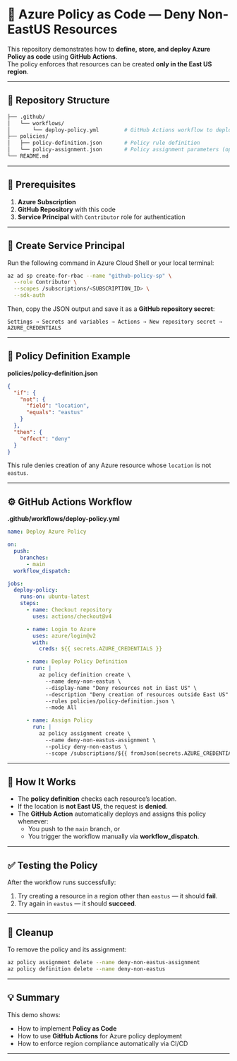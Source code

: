 # 🚀 Azure Policy as Code — Deny Non-EastUS Resources

This repository demonstrates how to **define, store, and deploy Azure Policy as code** using **GitHub Actions**.  
The policy enforces that resources can be created **only in the East US region**.

---

## 📂 Repository Structure

```bash
├── .github/
│   └── workflows/
│       └── deploy-policy.yml        # GitHub Actions workflow to deploy policy
├── policies/
│   ├── policy-definition.json       # Policy rule definition
│   └── policy-assignment.json       # Policy assignment parameters (optional)
└── README.md
```

---

## 🔐 Prerequisites

1. **Azure Subscription**
2. **GitHub Repository** with this code
3. **Service Principal** with `Contributor` role for authentication

---

## 🧩 Create Service Principal

Run the following command in Azure Cloud Shell or your local terminal:

```bash
az ad sp create-for-rbac --name "github-policy-sp" \
  --role Contributor \
  --scopes /subscriptions/<SUBSCRIPTION_ID> \
  --sdk-auth
```

Then, copy the JSON output and save it as a **GitHub repository secret**:

`Settings → Secrets and variables → Actions → New repository secret → AZURE_CREDENTIALS`

---

## 🌿 Policy Definition Example

**policies/policy-definition.json**

```json
{
  "if": {
    "not": {
      "field": "location",
      "equals": "eastus"
    }
  },
  "then": {
    "effect": "deny"
  }
}
```

This rule denies creation of any Azure resource whose `location` is not `eastus`.

---

## ⚙️ GitHub Actions Workflow

**.github/workflows/deploy-policy.yml**

```yaml
name: Deploy Azure Policy

on:
  push:
    branches:
      - main
  workflow_dispatch:

jobs:
  deploy-policy:
    runs-on: ubuntu-latest
    steps:
      - name: Checkout repository
        uses: actions/checkout@v4

      - name: Login to Azure
        uses: azure/login@v2
        with:
          creds: ${{ secrets.AZURE_CREDENTIALS }}

      - name: Deploy Policy Definition
        run: |
          az policy definition create \
            --name deny-non-eastus \
            --display-name "Deny resources not in East US" \
            --description "Deny creation of resources outside East US" \
            --rules policies/policy-definition.json \
            --mode All

      - name: Assign Policy
        run: |
          az policy assignment create \
            --name deny-non-eastus-assignment \
            --policy deny-non-eastus \
            --scope /subscriptions/${{ fromJson(secrets.AZURE_CREDENTIALS).subscriptionId }}
```

---

## 🧠 How It Works

- The **policy definition** checks each resource’s location.
- If the location is **not East US**, the request is **denied**.
- The **GitHub Action** automatically deploys and assigns this policy whenever:
  - You push to the `main` branch, or  
  - You trigger the workflow manually via **workflow_dispatch**.

---

## ✅ Testing the Policy

After the workflow runs successfully:

1. Try creating a resource in a region other than `eastus` — it should **fail**.  
2. Try again in `eastus` — it should **succeed**.

---

## 🧹 Cleanup

To remove the policy and its assignment:

```bash
az policy assignment delete --name deny-non-eastus-assignment
az policy definition delete --name deny-non-eastus
```

---

## 💡 Summary

This demo shows:
- How to implement **Policy as Code**
- How to use **GitHub Actions** for Azure policy deployment
- How to enforce region compliance automatically via CI/CD

---


